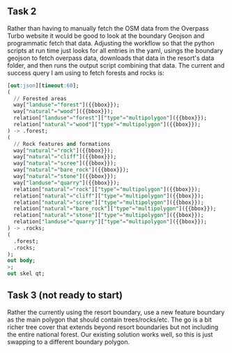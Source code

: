 ## Task 2

Rather than having to manually fetch the OSM data from the Overpass Turbo website it would be good to look at the boundary Geojson and programmatic fetch that data. Adjusting the workflow so that the python scripts at run time just looks for all entries in the yaml, usings the boundary geojson to fetch overpass data, downloads that data in the resort's data folder, and then runs the output script combining that data. The current and success query I am using to fetch forests and rocks is:

```sql
[out:json][timeout:60];
(
  // Forested areas
  way["landuse"="forest"]({{bbox}});
  way["natural"="wood"]({{bbox}});
  relation["landuse"="forest"]["type"="multipolygon"]({{bbox}});
  relation["natural"="wood"]["type"="multipolygon"]({{bbox}});
) -> .forest;
(
  // Rock features and formations
  way["natural"="rock"]({{bbox}});
  way["natural"="cliff"]({{bbox}});
  way["natural"="scree"]({{bbox}});
  way["natural"="bare_rock"]({{bbox}});
  way["natural"="stone"]({{bbox}});
  way["landuse"="quarry"]({{bbox}});
  relation["natural"="rock"]["type"="multipolygon"]({{bbox}});
  relation["natural"="cliff"]["type"="multipolygon"]({{bbox}});
  relation["natural"="scree"]["type"="multipolygon"]({{bbox}});
  relation["natural"="bare_rock"]["type"="multipolygon"]({{bbox}});
  relation["natural"="stone"]["type"="multipolygon"]({{bbox}});
  relation["landuse"="quarry"]["type"="multipolygon"]({{bbox}});
) -> .rocks;
(
  .forest;
  .rocks;
);
out body;
>;
out skel qt;
```

## Task 3 (not ready to start)

Rather the currently using the resort boundary, use a new feature boundary as the main polygon that should contain trees/rocks/etc. The go is a bit richer tree cover that extends beyond resort boundaries but not including the entire national forest. Our existing solution works well, so this is just swapping to a different boundary polygon.
